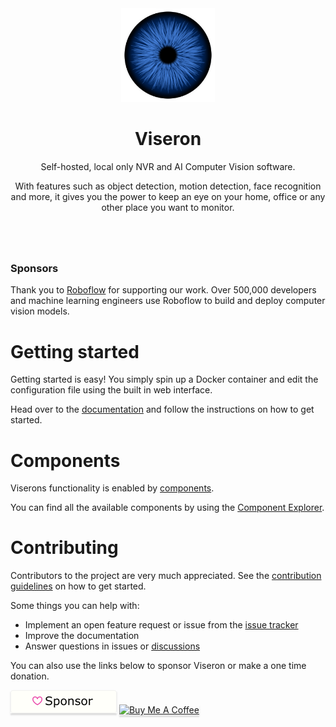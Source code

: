 <div align="center">
    <a href="https://github.com/roflcoopter/viseron">
        <img width="150" height="150" src="docs/static/img/viseron-logo.svg">
    </a>
    <br>
    <h1>Viseron</h1>
    <p>
        Self-hosted, local only NVR and AI Computer Vision software.
    </p>
    <p>
        With features such as object detection, motion detection, face recognition and more, it gives you the power to keep an eye on your home, office or any other place you want to monitor.
    </p>
    <h1></h1>
    <br>
</div>

### Sponsors

Thank you to [Roboflow](https://roboflow.com/?ref=viseron) for supporting our work. Over 500,000 developers and machine learning engineers use Roboflow to build and deploy computer vision models. 


# Getting started

Getting started is easy! You simply spin up a Docker container and edit the configuration file using the built in web interface.

Head over to the [documentation](https://viseron.netlify.app) and follow the instructions on how to get started.

# Components

Viserons functionality is enabled by [components](https://viseron.netlify.app/docs/documentation/configuration#components).

You can find all the available components by using the [Component Explorer](https://viseron.netlify.app/components-explorer/).

# Contributing

Contributors to the project are very much appreciated.
See the [contribution guidelines](https://viseron.netlify.app/docs/contributing) on how to get started.

Some things you can help with:

- Implement an open feature request or issue from the [issue tracker](https://github.com/roflcoopter/viseron/issues)
- Improve the documentation
- Answer questions in issues or [discussions](https://github.com/roflcoopter/viseron/discussions)

You can also use the links below to sponsor Viseron or make a one time donation.

<a href="https://github.com/sponsors/roflcoopter" target="_blank"><img src="docs/static/img/sponsor_button.png" alt="Sponsor" style="height: 37px !important;width: 170px !important;box-shadow: 0px 3px 2px 0px rgba(190, 190, 190, 0.5) !important;-webkit-box-shadow: 0px 3px 2px 0px rgba(190, 190, 190, 0.5)" ></a>
<a href="https://www.buymeacoffee.com/roflcoopter" target="_blank"><img src="https://www.buymeacoffee.com/assets/img/custom_images/orange_img.png" alt="Buy Me A Coffee" style="height: 41px !important;width: 174px !important;box-shadow: 0px 3px 2px 0px rgba(190, 190, 190, 0.5) !important;-webkit-box-shadow: 0px 3px 2px 0px rgba(190, 190, 190, 0.5) !important;" ></a>
